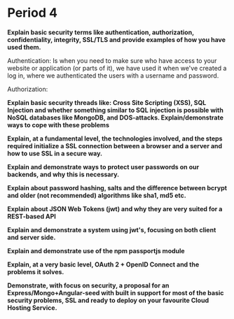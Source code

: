 # Period 4

**Explain basic security terms like authentication, authorization, confidentiality, integrity, SSL/TLS and
provide examples of how you have used them.**

Authentication: 
Is when you need to make sure who have access to your website or application (or parts of it), we have used it when we've created
a log in, where we authenticated the users with a username and password.

Authorization:

**Explain basic security threads like: Cross Site Scripting (XSS), SQL Injection and whether something similar
to SQL injection is possible with NoSQL databases like MongoDB, and DOS-attacks. Explain/demonstrate
ways to cope with these problems**

**Explain, at a fundamental level, the technologies involved, and the steps required initialize a SSL connection
between a browser and a server and how to use SSL in a secure way.**

**Explain and demonstrate ways to protect user passwords on our backends, and why this is necessary.**

**Explain about password hashing, salts and the difference between bcrypt and older (not recommended)
algorithms like sha1, md5 etc.**

**Explain about JSON Web Tokens (jwt) and why they are very suited for a REST-based API**

**Explain and demonstrate a system using jwt's, focusing on both client and server side.**

**Explain and demonstrate use of the npm passportjs module**

**Explain, at a very basic level, OAuth 2 + OpenID Connect and the problems it solves.**

**Demonstrate, with focus on security, a proposal for an Express/Mongo+Angular-seed with built in support
for most of the basic security problems, SSL and ready to deploy on your favourite Cloud Hosting Service.**
